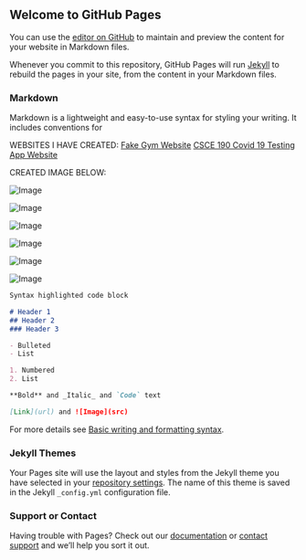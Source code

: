 ## Welcome to GitHub Pages

You can use the [editor on GitHub](https://github.com/SavannaShaver/portfolio/edit/gh-pages/index.md) to maintain and preview the content for your website in Markdown files.

Whenever you commit to this repository, GitHub Pages will run [Jekyll](https://jekyllrb.com/) to rebuild the pages in your site, from the content in your Markdown files.

### Markdown

Markdown is a lightweight and easy-to-use syntax for styling your writing. It includes conventions for

WEBSITES I HAVE CREATED:
[Fake Gym Website](https://artsyone.github.io/meldorsgym/about.html)
[CSCE 190 Covid 19 Testing App Website](https://SavannaShaver.github.io)

CREATED IMAGE BELOW:


![Image](/img/WeAreHiring_thumbnail.jpg)

![Image](/img/DoorClosingAd.jpg)

![Image](/img/Poster-AD-Redtail.jpg)

![Image](/img/snapchatFilterRedtail-cropped.jpg)

![Image](/img/SavannaShaver_LinkedIn_Banner.png)

![Image](/img/ArtShowLogo.jpg)



```markdown
Syntax highlighted code block

# Header 1
## Header 2
### Header 3

- Bulleted
- List

1. Numbered
2. List

**Bold** and _Italic_ and `Code` text

[Link](url) and ![Image](src)
```

For more details see [Basic writing and formatting syntax](https://docs.github.com/en/github/writing-on-github/getting-started-with-writing-and-formatting-on-github/basic-writing-and-formatting-syntax).

### Jekyll Themes

Your Pages site will use the layout and styles from the Jekyll theme you have selected in your [repository settings](https://github.com/SavannaShaver/portfolio/settings/pages). The name of this theme is saved in the Jekyll `_config.yml` configuration file.

### Support or Contact

Having trouble with Pages? Check out our [documentation](https://docs.github.com/categories/github-pages-basics/) or [contact support](https://support.github.com/contact) and we’ll help you sort it out.
